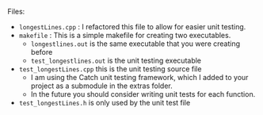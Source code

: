 
Files:

- `longestLines.cpp` : I refactored this file to allow for easier unit testing.
- `makefile` : This is a simple makefile for creating two executables.
    + `longestlines.out` is the same executable that you were creating before
    + `test_longestlines.out` is the unit testing executable
- `test_longestLines.cpp` this is the unit testing source file
    + I am using the Catch unit testing framework, which I added to your project as a submodule in the extras folder.
    + In the future you should consider writing unit tests for each function.
- `test_longestLines.h` is only used by the unit test file

